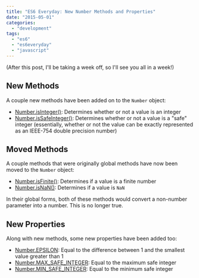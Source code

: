 ```yaml
---
title: "ES6 Everyday: New Number Methods and Properties"
date: "2015-05-01"
categories: 
  - "development"
tags: 
  - "es6"
  - "es6everyday"
  - "javascript"
---
```


(After this post, I'll be taking a week off, so I'll see you all in a week!)

## New Methods

A couple new methods have been added on to the `Number` object:

- [Number.isInteger()](https://developer.mozilla.org/en-US/docs/Web/JavaScript/Reference/Global_Objects/Number/isInteger): Determines whether or not a value is an integer
- [Number.isSafeInteger()](https://developer.mozilla.org/en-US/docs/Web/JavaScript/Reference/Global_Objects/Number/isSafeInteger): Determines whether or not a value is a "safe" integer (essentially, whether or not the value can be exactly represented as an IEEE-754 double precision number)

## Moved Methods

A couple methods that were originally global methods have now been moved to the `Number` object:

- [Number.isFinite()](https://developer.mozilla.org/en-US/docs/Web/JavaScript/Reference/Global_Objects/Number/isFinite): Determines if a value is a finite number
- [Number.isNaN()](https://developer.mozilla.org/en-US/docs/Web/JavaScript/Reference/Global_Objects/Number/isNaN): Determines if a value is `NaN`

In their global forms, both of these methods would convert a non-number parameter into a number. This is no longer true.

## New Properties

Along with new methods, some new properties have been added too:

- [Number.EPSILON](https://developer.mozilla.org/en-US/docs/Web/JavaScript/Reference/Global_Objects/Number/EPSILON): Equal to the difference between 1 and the smallest value greater than 1
- [Number.MAX\_SAFE\_INTEGER](https://developer.mozilla.org/en-US/docs/Web/JavaScript/Reference/Global_Objects/Number/MAX_SAFE_INTEGER): Equal to the maximum safe integer
- [Number.MIN\_SAFE\_INTEGER](https://developer.mozilla.org/en-US/docs/Web/JavaScript/Reference/Global_Objects/Number/MIN_SAFE_INTEGER): Equal to the minimum safe integer
